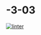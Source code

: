# -3-03

 [![linter](https://github.com/peterrahme/-3-03/workflows/linter/badge.svg)](https://github.com/marketplace/actions/super-linter)
